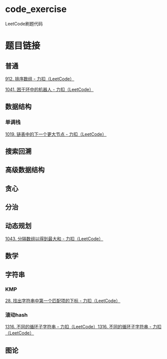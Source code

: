 # code_exercise
LeetCode刷题代码

# 题目链接

## 普通

[912. 排序数组 - 力扣（LeetCode）](https://leetcode.cn/problems/sort-an-array/submissions/)

[1041. 困于环中的机器人 - 力扣（LeetCode）](https://leetcode.cn/problems/robot-bounded-in-circle/submissions/)



## 数据结构

### 单调栈

[1019. 链表中的下一个更大节点 - 力扣（LeetCode）](https://leetcode.cn/problems/next-greater-node-in-linked-list/)



## 搜索回溯



## 高级数据结构



## 贪心



## 分治



## 动态规划

[1043. 分隔数组以得到最大和 - 力扣（LeetCode）](https://leetcode.cn/problems/partition-array-for-maximum-sum/)

## 数学



## 字符串
### KMP

[28. 找出字符串中第一个匹配项的下标 - 力扣（LeetCode）](https://leetcode.cn/problems/find-the-index-of-the-first-occurrence-in-a-string/)

### 滚动hash

[1316. 不同的循环子字符串 - 力扣（LeetCode）](https://leetcode.cn/problems/distinct-echo-substrings/submissions/)[1316. 不同的循环子字符串 - 力扣（LeetCode）](https://leetcode.cn/problems/distinct-echo-substrings/submissions/)

## 图论



